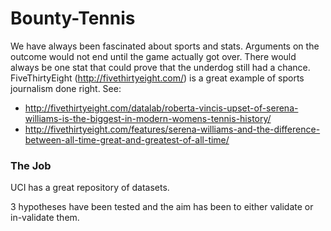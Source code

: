 # Bounty-Tennis

We have always been fascinated about sports and stats. Arguments on the outcome would not end until the game actually got over. There would always be one stat that could prove that the underdog still had a chance. FiveThirtyEight (http://fivethirtyeight.com/) is a great example of sports journalism done right. See:
* http://fivethirtyeight.com/datalab/roberta-vincis-upset-of-serena-williams-is-the-biggest-in-modern-womens-tennis-history/
* http://fivethirtyeight.com/features/serena-williams-and-the-difference-between-all-time-great-and-greatest-of-all-time/

### The Job

UCI has a great repository of datasets. 

3 hypotheses have been tested and the aim has been to either validate or in-validate them. 
